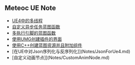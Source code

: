 ## Meteoc UE Note


* [UE4中的多线程](Notes/MultiThread.md)  
* [自定义异步任务蓝图函数](Notes/BlueprintAsyncFunc.md)
* [多执行引脚的蓝图函数](Notes/MultExecFunc.md)
* [使用UMG创建插件的界面](Notes/UMG2SlateForPlugin.md)
* [使用C++创建蓝图资源并且附加组件](Notes/CreateBlueprintByCode.md)
* [在UE中对Json序列化与反序列化]](Notes/JsonForUe4.md)
* [自定义动画节点]](Notes/CustomAnimNode.md)